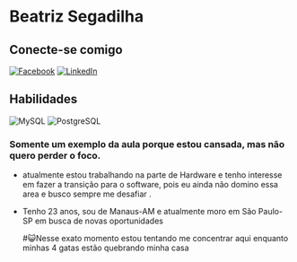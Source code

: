 # Beatriz Segadilha 

## Conecte-se comigo 

[![Facebook](https://img.shields.io/badge/Facebook-1877F2?style=for-the-badge&logo=facebook&logoColor=white)](https://www.facebook.com/profile.php?id=100008369015410&locale=pt_BR/) [![LinkedIn](https://img.shields.io/badge/LinkedIn-0077B5?style=for-the-badge&logo=linkedin&logoColor=white)](https://www.linkedin.com/feed/)

## Habilidades 

![MySQL](https://img.shields.io/badge/MySQL-00000F?style=for-the-badge&logo=mysql&logoColor=white) ![PostgreSQL](https://img.shields.io/badge/PostgreSQL-000?style=for-the-badge&logo=postgresql)

### Somente um exemplo da aula porque estou cansada, mas não quero perder o foco. 

* atualmente estou trabalhando na parte de Hardware e tenho interesse em fazer a transição para o software, pois eu ainda não domino essa area e busco sempre me desafiar .

*  Tenho 23 anos, sou de Manaus-AM e atualmente moro em São Paulo-SP em busca de novas oportunidades 

    #😺Nesse exato momento estou tentando me concentrar aqui enquanto minhas 4 gatas estão quebrando minha casa